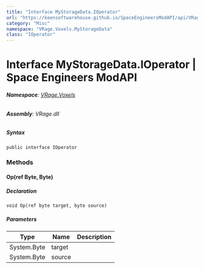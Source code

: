 ```yaml
---
title: "Interface MyStorageData.IOperator"
url: "https://keensoftwarehouse.github.io/SpaceEngineersModAPI/api/VRage.Voxels.MyStorageData.IOperator.html"
category: "Misc"
namespace: "VRage.Voxels.MyStorageData"
class: "IOperator"
---
```


# Interface MyStorageData.IOperator | Space Engineers ModAPI

###### **Namespace**: [VRage.Voxels](https://keensoftwarehouse.github.io/SpaceEngineersModAPI/api/VRage.Voxels.html)

###### **Assembly**: VRage.dll

##### Syntax

```
public interface IOperator
```

### Methods

#### Op(ref Byte, Byte)

##### Declaration

```
void Op(ref byte target, byte source)
```

##### Parameters

| Type | Name | Description |
| --- | --- | --- |
| System.Byte | target |     |
| System.Byte | source |     |